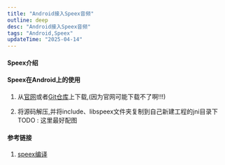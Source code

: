 ```yaml
---
title: "Android接入Speex音频"
outline: deep
desc: "Android接入Speex音频"
tags: "Android,Speex"
updateTime: "2025-04-14"
---
```


#### Speex介绍


#### Speex在Android上的使用
1. 从[官网](https://www.speex.org/downloads/)或者[Git仓库](https://github.com/xiph/speex)上下载,(因为官网可能下载不了啊!!!)

2. 将源码解压,并将include、libspeex文件夹复制到自己新建工程的jni目录下
TODO : 这里最好配图


#### 参考链接
1. [speex编译](https://www.cnblogs.com/mingfeng002/p/7800439.html)
